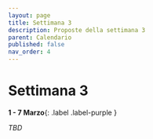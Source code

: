 ```yaml
---
layout: page
title: Settimana 3
description: Proposte della settimana 3
parent: Calendario
published: false
nav_order: 4
---
```


# Settimana 3

**1 - 7 Marzo**{: .label .label-purple }

_TBD_


